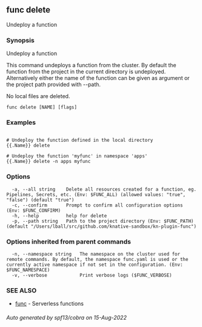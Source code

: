 ## func delete

Undeploy a function

### Synopsis

Undeploy a function

This command undeploys a function from the cluster. By default the function from 
the project in the current directory is undeployed. Alternatively either the name 
of the function can be given as argument or the project path provided with --path.

No local files are deleted.


```
func delete [NAME] [flags]
```

### Examples

```

# Undeploy the function defined in the local directory
{{.Name}} delete

# Undeploy the function 'myfunc' in namespace 'apps'
{{.Name}} delete -n apps myfunc

```

### Options

```
  -a, --all string    Delete all resources created for a function, eg. Pipelines, Secrets, etc. (Env: $FUNC_ALL) (allowed values: "true", "false") (default "true")
  -c, --confirm       Prompt to confirm all configuration options (Env: $FUNC_CONFIRM)
  -h, --help          help for delete
  -p, --path string   Path to the project directory (Env: $FUNC_PATH) (default "/Users/lball/src/github.com/knative-sandbox/kn-plugin-func")
```

### Options inherited from parent commands

```
  -n, --namespace string   The namespace on the cluster used for remote commands. By default, the namespace func.yaml is used or the currently active namespace if not set in the configuration. (Env: $FUNC_NAMESPACE)
  -v, --verbose            Print verbose logs ($FUNC_VERBOSE)
```

### SEE ALSO

* [func](func.md)	 - Serverless functions

###### Auto generated by spf13/cobra on 15-Aug-2022
